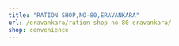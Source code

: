 ```yaml
---
title: "RATION SHOP,NO-80,ERAVANKARA"
url: /eravankara/ration-shop-no-80-eravankara/
shop: convenience
---
```

